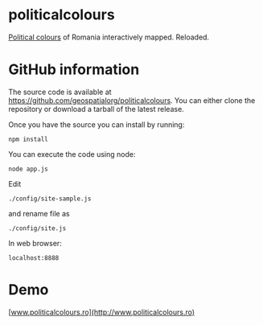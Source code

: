 politicalcolours
================

[Political colours](http://en.wikipedia.org/wiki/Political_colour) of Romania interactively mapped. Reloaded.

GitHub information
==================

The source code is available at https://github.com/geospatialorg/politicalcolours.
You can either clone the repository or download a tarball of the latest release.

Once you have the source you can install by running:

	npm install

You can execute the code using node:

	node app.js

Edit

	./config/site-sample.js

and rename file as 
	
	./config/site.js

In web browser:

	localhost:8888

Demo
====

[www.politicalcolours.ro](http://www.politicalcolours.ro)
